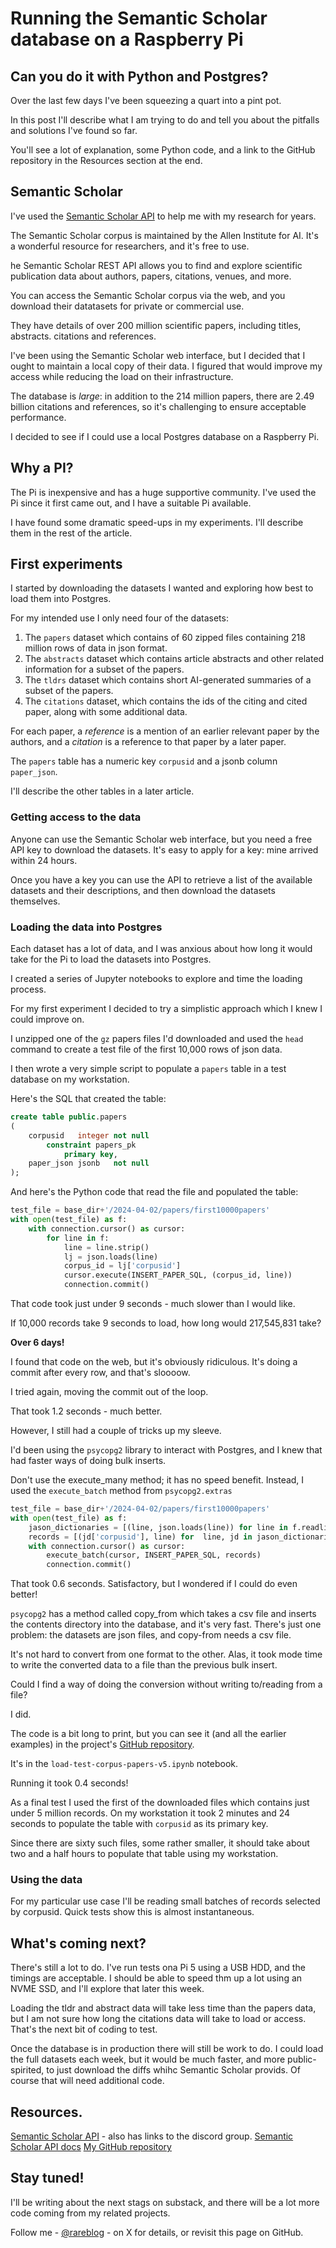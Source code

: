 # Running the Semantic Scholar database on a Raspberry Pi

## Can you do it with Python and Postgres?

Over the last few days I've been squeezing a quart into a pint pot.

In this post I'll describe what I am trying to do and tell you about the pitfalls and solutions I've found so far.

You'll see a lot of explanation, some Python code, and a link to the GitHub repository in the Resources section at the end.

## Semantic Scholar

I've used the [Semantic Scholar API](https://www.semanticscholar.org/product/api) to help me with my research for years.

The Semantic Scholar corpus is maintained by the Allen Institute for AI.
It's a wonderful resource for researchers, and it's free to use.

he Semantic Scholar REST API allows you to find and explore scientific publication
data about authors, papers, citations, venues, and more. 

You can access the Semantic Scholar corpus via the web, and you download their datatasets for private or commercial use.

They have details of over 200 million scientific papers, including titles, abstracts. citations and references.

I've been using the Semantic Scholar web interface, but I decided that I ought to maintain a local copy of their data.
I figured that would improve my access while reducing the load on their infrastructure.

The database is _large_: in addition to the 214 million papers, there are 2.49 billion citations and references,
so it's challenging to ensure acceptable performance.

I decided to see if I could use a local Postgres database on a Raspberry Pi.

## Why a PI?

The Pi is inexpensive and has a huge supportive community. I've used the Pi since it first came out, and
I have a suitable Pi available.

I have found some dramatic speed-ups in my experiments. I'll describe them in the rest of the article.

## First experiments

I started by downloading the datasets I wanted and exploring how best to load them into Postgres.

For my intended use I only need four of the datasets:
1. The `papers` dataset which contains of 60 zipped files containing 218 million rows of data in json format.
2. The `abstracts` dataset which contains article abstracts and other related information for a subset of the papers.
3. The `tldrs` dataset which contains short AI-generated summaries of a subset of the papers.
3. The `citations` dataset, which contains the ids of the citing and cited paper, along with some additional data.

For each paper, a _reference_ is a mention of an earlier relevant paper by the authors,
and a _citation_ is a reference to that paper by a later paper.

The `papers` table has a numeric key `corpusid` and a jsonb column `paper_json`.

I'll describe the other tables in a later article.

### Getting access to the data

Anyone can use the Semantic Scholar web interface, but you need a free API key to download the datasets.
It's easy to apply for a key: mine arrived within 24 hours. 

Once you have a key you can use the API to retrieve a list of the available
datasets and their descriptions, and then download the datasets themselves.

### Loading the data into Postgres

Each dataset has a lot of data, and I was anxious about how long it would take for the Pi to load the datasets into Postgres.

I created a series of Jupyter notebooks to explore and time the loading process.

For my first experiment I decided to try a simplistic approach which I knew I could improve on.

I unzipped one of the `gz` papers files I'd downloaded and used the `head` command
to create a test file of the first 10,000 rows of json data.

I then wrote a very simple script to populate a `papers` table in a test database on my workstation.

Here's the SQL that created the table:

```sql
create table public.papers
(
    corpusid   integer not null
        constraint papers_pk
            primary key,
    paper_json jsonb   not null
);
```

And here's the Python code that read the file and populated the table:

```python
test_file = base_dir+'/2024-04-02/papers/first10000papers'
with open(test_file) as f:
    with connection.cursor() as cursor:
        for line in f:
            line = line.strip()
            lj = json.loads(line)
            corpus_id = lj['corpusid']
            cursor.execute(INSERT_PAPER_SQL, (corpus_id, line))
            connection.commit()
```

That code took just under 9 seconds - much slower than I would like.

If 10,000 records take 9 seconds to load, how long would 217,545,831 take?

**Over 6 days!**

I found that code on the web, but it's obviously ridiculous. It's doing a commit after every row, and that's sloooow.

I tried again, moving the commit out of the loop.

That took 1.2 seconds - much better.

However, I still had a couple of tricks up my sleeve.

I'd been using the `psycopg2` library to interact with Postgres, and I knew that had faster ways of doing bulk inserts.

Don't use the execute_many method; it has no speed benefit.
Instead, I used the `execute_batch` method from `psycopg2.extras`

```python
test_file = base_dir+'/2024-04-02/papers/first10000papers'
with open(test_file) as f:
    jason_dictionaries = [(line, json.loads(line)) for line in f.readlines()]
    records = [(jd['corpusid'], line) for  line, jd in jason_dictionaries]
    with connection.cursor() as cursor:
        execute_batch(cursor, INSERT_PAPER_SQL, records)
        connection.commit()
```

That took 0.6 seconds. Satisfactory, but I wondered if I could do even better!

`psycopg2` has a method called copy_from which takes a csv file and inserts the contents directory into the database,
and it's very fast. There's just one problem: the datasets are json files, and copy-from needs a csv file.

It's not hard to convert from one format to the other. Alas, it took mode time to write the converted data
to a file than the previous bulk insert.

Could I find a way of doing the conversion without writing to/reading from a file?

I did.

The code is a bit long to print, but you can see it (and all the earlier examples) in the project's [GitHub repository](https://github.com/romilly/s2ag-corpus.git).

It's in the `load-test-corpus-papers-v5.ipynb` notebook.

Running it took 0.4 seconds!

As a final test I used the first of the downloaded files which contains just under 5 million records.
On my workstation it took 2 minutes and 24 seconds to populate the table with `corpusid` as its primary key.

Since there are sixty such files, some rather smaller,
it should take about two and a half hours to populate that table using my workstation.

### Using the data

For my particular use case I'll be reading small batches of records selected by corpusid.
Quick tests show this is almost instantaneous.

## What's coming next?

There's still a lot to do. I've run tests ona Pi 5 using a USB HDD, and the timings are acceptable.
I should be able to speed thm up a lot using an NVME SSD, and I'll explore that later this week.

Loading the tldr and abstract data will take less time than the papers data,
but I am not sure how long the citations data will take to load or access. That's the next bit of coding to test.

Once the database is in production there will still be work to do. I could load the full datasets each week,
but it would be much faster, and more public-spirited, to just download the diffs whihc Semantic Scholar provids.
Of course that will need  additional code.

## Resources.

[Semantic Scholar API](https://www.semanticscholar.org/product/api) - also has links to the discord group.
[Semantic Scholar API docs](https://api.semanticscholar.org/api-docs/graph) 
[My GitHub repository](https://github.com/romilly/s2ag-corpus.git)

## Stay tuned!

I'll be writing about the next stags on substack, and there will be a lot more code coming from my related projects.

Follow me - [@rareblog](https://twitter.com/rareblog) - on X for details, or revisit this page on GitHub.





